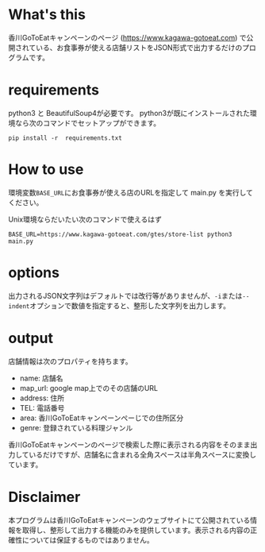 # What's this
香川GoToEatキャンペーンのページ (https://www.kagawa-gotoeat.com) で公開されている、お食事券が使える店舗リストをJSON形式で出力するだけのプログラムです。

# requirements
python3 と BeautifulSoup4が必要です。
python3が既にインストールされた環境なら次のコマンドでセットアップができます。
```
pip install -r  requirements.txt
```

# How to use
環境変数`BASE_URL`にお食事券が使える店のURLを指定して main.py を実行してください。

Unix環境ならだいたい次のコマンドで使えるはず

```
BASE_URL=https://www.kagawa-gotoeat.com/gtes/store-list python3 main.py
```

# options
出力されるJSON文字列はデフォルトでは改行等がありませんが、`-i`または`--indent`オプションで数値を指定すると、整形した文字列を出力します。

# output
店舗情報は次のプロパティを持ちます。

- name: 店舗名
- map_url: google map上でのその店舗のURL
- address: 住所
- TEL: 電話番号
- area: 香川GoToEatキャンペーンぺーじでの住所区分
- genre: 登録されている料理ジャンル

香川GoToEatキャンペーンのページで検索した際に表示される内容をそのまま出力しているだけですが、店舗名に含まれる全角スペースは半角スペースに変換しています。

# Disclaimer
本プログラムは香川GoToEatキャンペーンのウェブサイトにて公開されている情報を取得し、整形して出力する機能のみを提供しています。表示される内容の正確性については保証するものではありません。

